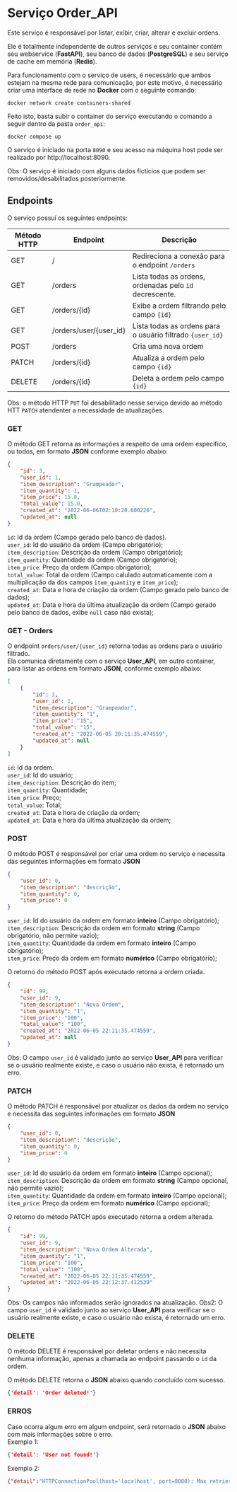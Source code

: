 # Serviço Order_API

Este serviço é responsável por listar, exibir, criar, alterar e excluir ordens.

Ele é totalmente independente de outros serviços e seu container contém seu webservice (**FastAPI**), seu banco de dados (**PostgreSQL**) e seu serviço de cache em memória (**Redis**).

Para funcionamento com o serviço de users, é necessário que ambos estejam na mesma rede para comunicação, por este motivo, é necessário criar uma interface de rede no **Docker** com o seguinte comando:

`docker network create containers-shared`

Feito isto, basta subir o container do serviço executando o comando a seguir dentro da pasta `order_api`:

`docker compose up`

O serviço é iniciado na porta `8090` e seu acesso na máquina host pode ser realizado por http://localhost:8090.


Obs:
O serviço é iniciado com alguns dados fictícios que podem ser removidos/desabilitados posteriormente.



## Endpoints

O serviço possuí os seguintes endpoints:

| Método HTTP | Endpoint               | Descrição                                                 |
|-------------|------------------------|-----------------------------------------------------------|
| GET         | /                      | Redireciona a conexão para o endpoint `/orders`           |
| GET         | /orders                | Lista todas as ordens, ordenadas pelo `id` decrescente.   |
| GET         | /orders/{id}           | Exibe a ordem filtrando pelo campo `{id}`                 |
| GET         | /orders/user/{user_id} | Lista todas as ordens para o usuário filtrado `{user_id}` |
| POST        | /orders                | Cria uma nova ordem                                       |
| PATCH       | /orders/{id}           | Atualiza a ordem pelo campo `{id}`                        |
| DELETE      | /orders/{id}           | Deleta a ordem pelo campo `{id}`                          |

Obs: o método HTTP `PUT` foi desabilitado nesse serviço devido ao método HTT `PATCH` atendenter a necessidade de atualizações.

### GET
O método GET retorna as informações a respeito de uma ordem específico, ou todos, em formato **JSON** conforme exemplo abaixo:
```json
{
    "id": 3, 
    "user_id": 1, 
    "item_description": "Grampeador", 
    "item_quantity": 1, 
    "item_price": 15.0, 
    "total_value": 15.0, 
    "created_at": "2022-06-06T02:10:20.600226", 
    "updated_at": null
}
```
`id`: Id da ordem (Campo gerado pelo banco de dados).
\
`user_id`: Id do usuário da ordem (Campo obrigatório);
\
`item_description`: Descrição da ordem (Campo obrigatório);
\
`item_quantity`: Quantidade da ordem (Campo obrigatório);
\
`item_price`: Preço da ordem (Campo obrigatório);
\
`total_value`: Total da ordem (Campo calulado automaticamente com a multiplicação da dos campos `item_quantity` e `item_price`);
\
`created_at`: Data e hora de criação da ordem (Campo gerado pelo banco de dados);
\
`updated_at`: Data e hora da última atualização da ordem (Campo gerado pelo banco de dados, exibe `null` caso não exista);

### GET - Orders
O endpoint `orders/user/{user_id}` retorna todas as ordens para o usuário filtrado. 
\
Ela comunica diretamente com o serviço **User_API**, em outro container, para listar as ordens em formato **JSON**, conforme exemplo abaixo:
```json
[
    {
        "id": 3, 
        "user_id": 1, 
        "item_description": "Grampeador", 
        "item_quantity": "1", 
        "item_price": "15", 
        "total_value": "15", 
        "created_at": "2022-06-05 20:11:35.474559", 
        "updated_at": null
    }
]
```
`id`: Id da ordem.
\
`user_id`: Id do usuário;
\
`item_description`: Descrição do item;
\
`item_quantity`: Quantidade;
\
`item_price`: Preço;
\
`total_value`: Total;
\
`created_at`: Data e hora de criação da ordem;
\
`updated_at`: Data e hora da última atualização da ordem;


### POST
O método POST é responsável por criar uma ordem no serviço e necessita das seguintes informações em formato **JSON**
```json
{
    "user_id": 0,
    "item_description": "descrição",
    "item_quantity": 0,
    "item_price": 0
}
```
`user_id`: Id do usuário da ordem em formato **inteiro** (Campo obrigatório);
\
`item_description`: Descrição da ordem em formato **string** (Campo obrigatório, não permite vazio);
\
`item_quantity`: Quantidade da ordem em formato **inteiro** (Campo obrigatório);
\
`item_price`: Preço da ordem em formato **numérico** (Campo obrigatório);


O retorno do método POST após executado retorna a ordem criada.
```json
{
    "id": 99, 
    "user_id": 9, 
    "item_description": "Nova Ordem", 
    "item_quantity": "1", 
    "item_price": "100", 
    "total_value": "100", 
    "created_at": "2022-06-05 22:11:35.474559", 
    "updated_at": null
}
```
Obs: O campo `user_id` é validado junto ao serviço **User_API** para verificar se o usuário realmente existe, e caso o usuário não exista, é retornado um erro.



### PATCH
O método PATCH é responsável por atualizar os dados da ordem no serviço e necessita das seguintes informações em formato **JSON**
```json
{
    "user_id": 0,
    "item_description": "descrição",
    "item_quantity": 0,
    "item_price": 0
}
```
`user_id`: Id do usuário da ordem em formato **inteiro** (Campo opcional);
\
`item_description`: Descrição da ordem em formato **string** (Campo opcional, não permite vazio);
\
`item_quantity`: Quantidade da ordem em formato **inteiro** (Campo opcional);
\
`item_price`: Preço da ordem em formato **numérico** (Campo opcional);


O retorno do método PATCH após executado retorna a ordem alterada.
```json
{
    "id": 99, 
    "user_id": 9, 
    "item_description": "Nova Ordem Alterada", 
    "item_quantity": "1", 
    "item_price": "100", 
    "total_value": "100", 
    "created_at": "2022-06-05 22:11:35.474559", 
    "updated_at": "2022-06-05 22:12:37.412539"
}
```

Obs: Os campos não informados serão ignorados na atualização.
Obs2: O campo `user_id` é validado junto ao serviço **User_API** para verificar se o usuário realmente existe, e caso o usuário não exista, é retornado um erro.

### DELETE
O método DELETE é responsável por deletar ordens e não necessita nenhuma informação, apenas a chamada ao endpoint passando o `id` da ordem.

O método DELETE retorna o **JSON** abaixo quando concluído com sucesso.
```json
{'detail': 'Order deleted!'}
```

### ERROS
Caso ocorra algum erro em algum endpoint, será retornado o **JSON** abaixo com mais informações sobre o erro.
\
Exemplo 1:
```json
{'detail': 'User not found!'}
```

Exemplo 2:
```json
{"detail":"HTTPConnectionPool(host='localhost', port=8080): Max retries exceeded with url: /users/1 (Caused by NewConnectionError('<urllib3.connection.HTTPConnection object at 0x7f6a19dadf40>: Failed to establish a new connection: [Errno 111] Connection refused'))"}
```





